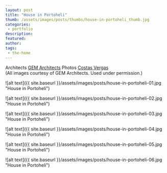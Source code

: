```yaml
---
layout: post
title: "House in Portoheli"
thumb: /assets/images/posts/thumbs/house-in-portoheli_thumb.jpg
categories:
 - portfolio
description:
featured:
author: 
tags:
 - the-home
---
```


<p class="credits">
    <span class="title">Architects</span>
        <span class="contributor"><a href="https://www.gem-arch.gr/web/">GEM Architects</a></span>
    <span class="title">Photos</span>
        <span class="contributor"><a href="http://www.costasvergas.com/">Costas Vergas</a></span><br>
    (All images courtesy of GEM Architects. Used under permission.)
</p>

![alt text]({{ site.baseurl }}/assets/images/posts/house-in-portoheli-01.jpg "House in Portoheli")

![alt text]({{ site.baseurl }}/assets/images/posts/house-in-portoheli-02.jpg "House in Portoheli")

![alt text]({{ site.baseurl }}/assets/images/posts/house-in-portoheli-03.jpg "House in Portoheli")

![alt text]({{ site.baseurl }}/assets/images/posts/house-in-portoheli-04.jpg "House in Portoheli")

![alt text]({{ site.baseurl }}/assets/images/posts/house-in-portoheli-05.jpg "House in Portoheli")

![alt text]({{ site.baseurl }}/assets/images/posts/house-in-portoheli-06.jpg "House in Portoheli")